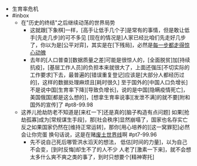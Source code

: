 - 生育率危机
- #inbox
    - 在"历史的终结"之后继续动荡的世界局势
        - 这就跟[下象棋]一样，[高手让低手几个子]是常有的事情，但是敢让低手[先走几步]的可不多见
[现在的情况是]人家已经比咱们先走好几步了，你以为是[公平对弈]，其实是在[下残局]，必然是[每一步都走得惊心动魄](https://bbs.saraba1st.com/2b/thread-2001968-4-1.html)
        - 去年的[人口普查][数据质量之差]可能是很惊人的，[全面脱贫]加[持续抗疫]，[基层工作人员]的负担本来就很大了，上面还强压[不切实际的工作要求]下去，最普遍的[错误重复登记]应该是[大部分人都经历过的]，这样的数据处理麻烦且[耗时很久]
至于国外的[中国人口负增长]不是说中国[生育率下降][导致负增长]，说的是中国[隐瞒疫情死亡]，美国俄国[都是这么想的]，[想拿生育率说事][发泄不满]的就不要[附和国外的宣传]了 #pt8-99.98
    - 这养儿抢劫防老不知道是[来杠一下]还是真的[脑子构造有点问题]
如果[抢劫孤寡]成为[常规谋生手段]，那[社会秩序]显然崩塌了，国家也名存实亡
反之如果国家仍然在[维持正常运转]，那你[用心培养的][这一窝罪犯]必然会让你完蛋
换句话说，这是在赌[废土世界线](https://bbs.saraba1st.com/2b/forum.php?mod=viewthread&tid=1999576&extra=page%3D1%26filter%3Dtypeid%26typeid%3D139&page=5)啊 #pt7-99.96
        - 先不说自己死后哪管洪水滔天的想法，
低估[时间的力量]，以为自己不会变，[到时反悔]却生不了的人不少
人老了[激素一下来]，就不会想太多什么爽不爽之类的事了，到时只想要个[精神寄托]
